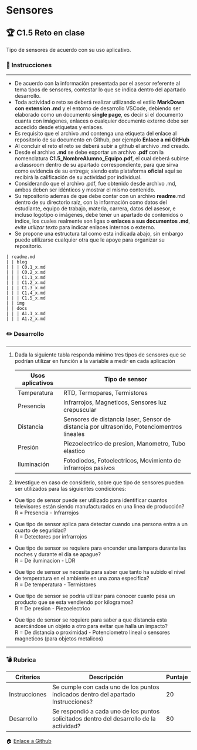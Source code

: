 # Sensores

## :trophy: C1.5 Reto en clase

Tipo de sensores de acuerdo con su uso aplicativo.

### :blue_book: Instrucciones

___

- De acuerdo con la información presentada por el asesor referente al tema tipos de sensores, contestar lo que se indica dentro del apartado desarrollo.
- Toda actividad o reto se deberá realizar utilizando el estilo **MarkDown con extension .md** y el entorno de desarrollo VSCode, debiendo ser elaborado como un documento **single page**, es decir si el documento cuanta con imágenes, enlaces o cualquier documento externo debe ser accedido desde etiquetas y enlaces.
- Es requisito que el archivo .md contenga una etiqueta del enlace al repositorio de su documento en Github, por ejemplo **Enlace a mi GitHub**
- Al concluir el reto el reto se deberá subir a github el archivo .md creado.
- Desde el archivo **.md** se debe exportar un archivo **.pdf** con la nomenclatura **C1.5_NombreAlumno_Equipo.pdf**, el cual deberá subirse a classroom dentro de su apartado correspondiente, para que sirva como evidencia de su entrega; siendo esta plataforma **oficial** aquí se recibirá la calificación de su actividad por individual.
- Considerando que el archivo .pdf, fue obtenido desde archivo .md, ambos deben ser idénticos y mostrar el mismo contenido.
- Su repositorio ademas de que debe contar con un archivo **readme**.md dentro de su directorio raíz, con la información como datos del estudiante, equipo de trabajo, materia, carrera, datos del asesor, e incluso logotipo o imágenes, debe tener un apartado de contenidos o indice, los cuales realmente son ligas o **enlaces a sus documentos .md**, _evite utilizar texto_ para indicar enlaces internos o externo.
- Se propone una estructura tal como esta indicada abajo, sin embargo puede utilizarse cualquier otra que le apoye para organizar su repositorio.  
``` 
| readme.md
| | blog
| | | C0.1_x.md
| | | C0.2_x.md
| | | C1.1_x.md
| | | C1.2_x.md
| | | C1.3_x.md
| | | C1.4_x.md
| | | C1.5_x.md
| | img
| | docs
| | | A1.1_x.md
| | | A1.2_x.md
```

### :pencil2: Desarrollo
___

1. Dada la siguiente tabla responda mínimo tres tipos de sensores que se podrían utilizar en función a la variable a medir en cada aplicación

    Usos aplicativos | Tipo de sensor |
    ---------|----------|
    Temperatura | RTD, Termopares, Termistores|
    Presencia | Infrarrojos, Magneticos, Sensores luz crepuscular |
    Distancia | Sensores de distancia laser, Sensor de distancia por ultrasonido, Potenciomentros lineales |
    Presión | Piezoelectrico de presion, Manometro, Tubo elastico |
    Iluminación | Fotodiodos, Fotoelectricos, Movimiento de infrarrojos pasivos |

2. Investigue en caso de considerlo, sobre que tipo de sensores pueden ser utilizados para las siguientes condiciones:
  - Que tipo de sensor puede ser utilizado para identificar cuantos televisores están siendo manufacturados en una linea de producción?    
    R = Presencia - Infrarrojos 

  - Que tipo de sensor aplica para detectar cuando una persona entra a un cuarto de seguridad?   
    R = Detectores por infrarrojos
  - Que tipo de sensor se requiere para  encender una lampara durante las noches y durante el dia se apague?   
    R = De iluminacion - LDR
  - Que tipo de sensor se necesita para saber que tanto ha subido el nivel de temperatura en el ambiente en una zona especifica?   
    R = De temperatura - Termistores
  - Que tipo de sensor se podría utilizar para conocer cuanto pesa un producto que se esta vendiendo por kilogramos?  
    R = De presion - Piezoelectrico
  - Que tipo de sensor se requiere para saber a que distancia esta acercándose un objeto a otro para evitar que halla un impacto?  
    R = De distancia o proximidad - Potenciometro lineal o sensores magneticos (para objetos metalicos)

___

### :bomb: Rubrica

| Criterios     | Descripción                                                                                  | Puntaje |
| ------------- | -------------------------------------------------------------------------------------------- | ------- |
| Instrucciones | Se cumple con cada uno de los puntos indicados dentro del apartado Instrucciones?            | 20 |
| Desarrollo    | Se respondió a cada uno de los puntos solicitados dentro del desarrollo de la actividad?     | 80      |

:house: [Enlace a Github](https://github.com/JDavidDiaz/Sistemas-Programables)